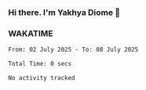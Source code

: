 ### Hi there. I'm Yakhya Diome 👋

### WAKATIME
<!--START_SECTION:waka-->

```txt
From: 02 July 2025 - To: 08 July 2025

Total Time: 0 secs

No activity tracked
```

<!--END_SECTION:waka-->
